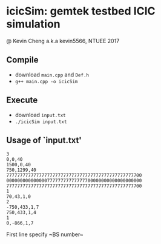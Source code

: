 # icicSim: gemtek testbed ICIC simulation
@ Kevin Cheng a.k.a kevin5566, NTUEE 2017

## Compile
* download `main.cpp` and `Def.h`
* `g++ main.cpp -o icicSim`

## Execute
* download `input.txt` 
* `./icicSim input.txt`

## Usage of `input.txt' 
```=
3
0,0,40
1500,0,40
750,1299,40
77777777777777777777777777777777777777777777777700
00000000000000077777777777777700000000000000000000
77777777777777777777777777777777777777777777777700
1
70,43,1,0
2
-750,433,1,7
750,433,1,4
1
0,-866,1,7
```
First line specify ~BS number~
